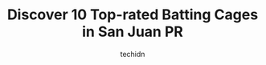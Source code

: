 ---
layout: ampstory
image: https://i0.wp.com/www.depkes.org/wp-content/uploads/2023/06/batting-cages-0-in-san-juan-pr-1685772560.jpeg?resize=640,853
author: techidn
featured: false
description: Discover the impressive array of Batting Cages options in San Juan PR, where you can find 10 of the largest Batting Cages establishments in the area. From renowned classics to hidden gems, S
title: Discover 10 Top-rated Batting Cages in San Juan PR
cover:
   title: Discover 10 Top-rated Batting Cages in San Juan PR
   subtitle: Rickpate
   background: https://www.depkes.org/wp-content/uploads/2023/06/batting-cages-0-in-san-juan-pr-1685772560.jpeg

pages: 
 - layout: thirds
   top: <h1>#1 Ecos Sports Park</h1>
   bottom: "<p>Great place. Lots of fun to be had. Salsa lessons, food drinks.</p>"
   background: https://www.depkes.org/wp-content/uploads/2023/06/batting-cages-1-in-san-juan-pr-1685772561.jpeg
   backgroundblur: true
 - layout: thirds
   top: <h1>#2 Deportes Salvador Colom</h1>
   bottom: "<p>The best sporting goods store in San Juan. Very impressive selection and terrific staff - knowledgeable and friendly. Will be back!</p>"
   background: https://www.depkes.org/wp-content/uploads/2023/06/batting-cages-2-in-san-juan-pr-1685772562.png
   cta:
      link: https://www.depkes.org/blog/discover-10-top-rated-batting-cages-in-san-juan-pr/
      text: Discover 10 Top-rated Batting Cages in San Juan PR
 - layout: thirds
   top: <h1>#3 Titos Paintball Park, Rio Grande</h1>
   bottom: "<p>Cll Principal, Río Grande, 00745, Puerto Rico</p>"
   background: https://www.depkes.org/wp-content/uploads/2023/06/batting-cages-3-in-san-juan-pr-1685772563.jpeg
   cta:
      link: https://www.depkes.org/blog/discover-10-top-rated-batting-cages-in-san-juan-pr/
      text: Discover 10 Top-rated Batting Cages in San Juan PR
 - layout: thirds
   top: <h1>#4 Toro Verde Urban Park</h1>
   bottom: "<p>250 Convention Blvd, San Juan, 00907, Puerto Rico</p>"
   background: https://images.unsplash.com/photo-1620421680010-0766ff230392?ixlib=rb-4.0.3&ixid=MnwxMjA3fDB8MHxwaG90by1wYWdlfHx8fGVufDB8fHx8&auto=format&fit=crop&w=640&h=853&q=80
   cta:
      link: https://www.depkes.org/blog/discover-10-top-rated-batting-cages-in-san-juan-pr/
      text: Discover 10 Top-rated Batting Cages in San Juan PR
 - layout: thirds
   top: <h1>#5 B & B Target Center</h1>
   bottom: "<p>369 C. San Claudio Suite #3, San Juan, 00926, Puerto Rico</p>"
   background: https://images.unsplash.com/photo-1510906594845-bc082582c8cc?ixlib=rb-4.0.3&ixid=MnwxMjA3fDB8MHxwaG90by1wYWdlfHx8fGVufDB8fHx8&auto=format&fit=crop&w=640&h=853&q=80
   cta:
      link: https://www.depkes.org/blog/discover-10-top-rated-batting-cages-in-san-juan-pr/
      text: Discover 10 Top-rated Batting Cages in San Juan PR
 - layout: thirds
   top: <h1>#6 Campo de Bateo Metropolitano</h1>
   bottom: "<p>Guaynabo, 00966, Puerto Rico</p>"
   background: https://images.unsplash.com/photo-1552083974-186346191183?ixlib=rb-4.0.3&ixid=MnwxMjA3fDB8MHxwaG90by1wYWdlfHx8fGVufDB8fHx8&auto=format&fit=crop&w=640&h=853&q=80
   cta:
      link: https://www.depkes.org/blog/discover-10-top-rated-batting-cages-in-san-juan-pr/
      text: Discover 10 Top-rated Batting Cages in San Juan PR
 - layout: thirds
   top: <h1>#7 Cortijo Baseball Park</h1>
   bottom: "<p>Puerto9R6G+VW8 Bayamón, Puerto Rico Rico, Bayamón, 00956, Puerto Rico</p>"
   background: https://images.unsplash.com/photo-1531169509526-f8f1fdaa4a67?ixlib=rb-4.0.3&ixid=MnwxMjA3fDB8MHxwaG90by1wYWdlfHx8fGVufDB8fHx8&auto=format&fit=crop&w=640&h=853&q=80
   cta:
      link: https://www.depkes.org/blog/discover-10-top-rated-batting-cages-in-san-juan-pr/
      text: Discover 10 Top-rated Batting Cages in San Juan PR
 - layout: thirds
   middle: Continue reading...
   background: https://images.unsplash.com/photo-1484589065579-248aad0d8b13?ixlib=rb-4.0.3&ixid=MnwxMjA3fDB8MHxwaG90by1wYWdlfHx8fGVufDB8fHx8&auto=format&fit=crop&w=640&h=853&q=80
   cta:
      link: https://www.depkes.org/blog/discover-10-top-rated-batting-cages-in-san-juan-pr/
      text: Discover 10 Top-rated Batting Cages in San Juan PR
      
---